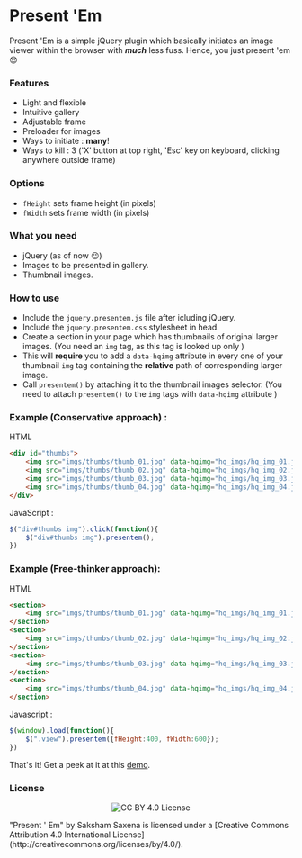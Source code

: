 # Present 'Em

Present 'Em is a simple jQuery plugin which basically initiates an image viewer within the browser with **_much_** less fuss. Hence, you just present 'em :sunglasses:

### Features

* Light and flexible
* Intuitive gallery
* Adjustable frame
* Preloader for images
* Ways to initiate : __many__! 
* Ways to kill : 3 ('X' button at top right, 'Esc' key on keyboard, clicking anywhere outside frame)

### Options

- `fHeight` sets frame height (in pixels)
- `fWidth` sets frame width (in pixels)

### What you need

* jQuery (as of now :wink:)
* Images to be presented in gallery.
* Thumbnail images.

### How to use

- Include the `jquery.presentem.js` file after icluding jQuery.
- Include the `jquery.presentem.css` stylesheet in head.
- Create a section in your page which has thumbnails of original larger images. (You need an `img` tag, as this tag is looked up only )
- This will __require__ you to add a  `data-hqimg` attribute in every one of your thumbnail `img` tag containing the __relative__ path of corresponding larger image.
- Call `presentem()` by attaching it to the thumbnail images selector. (You need to attach `presentem()` to the `img` tags with `data-hqimg` attribute )

### Example (Conservative approach) :

HTML 
```html
<div id="thumbs">
    <img src="imgs/thumbs/thumb_01.jpg" data-hqimg="hq_imgs/hq_img_01.jpg">
    <img src="imgs/thumbs/thumb_02.jpg" data-hqimg="hq_imgs/hq_img_02.jpg">
    <img src="imgs/thumbs/thumb_03.jpg" data-hqimg="hq_imgs/hq_img_03.jpg">
    <img src="imgs/thumbs/thumb_04.jpg" data-hqimg="hq_imgs/hq_img_04.jpg">
</div>
```
JavaScript : 
```javascript
$("div#thumbs img").click(function(){
    $("div#thumbs img").presentem();
})
```

### Example (Free-thinker approach):

HTML
```html
<section>
    <img src="imgs/thumbs/thumb_01.jpg" data-hqimg="hq_imgs/hq_img_01.jpg" class="view">
</section>
<section>
    <img src="imgs/thumbs/thumb_02.jpg" data-hqimg="hq_imgs/hq_img_02.jpg" class="view">
</section>
<section>
    <img src="imgs/thumbs/thumb_03.jpg" data-hqimg="hq_imgs/hq_img_03.jpg" class="view">
</section>
<section>
    <img src="imgs/thumbs/thumb_04.jpg" data-hqimg="hq_imgs/hq_img_04.jpg" class="view">
</section>
```
Javascript :
```javascript
$(window).load(function(){
    $(".view").presentem({fHeight:400, fWidth:600});
})
```
That's it! Get a peek at it at this [demo](http://sakshamsaxena.github.io/Presentem/).

### License

<p align="center">
    <img src="https://i.creativecommons.org/l/by/4.0/88x31.png" alt="CC BY 4.0 License">
</p>
"Present ' Em" by Saksham Saxena is licensed under a [Creative Commons Attribution 4.0 International License](http://creativecommons.org/licenses/by/4.0/).
